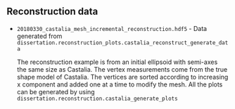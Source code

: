 ## Reconstruction data

* `20180330_castalia_mesh_incremental_reconstruction.hdf5` - Data generated from `dissertation.reconstruction_plots.castalia_reconstruct_generate_data`

    The reconstruction example is from an initial ellipsoid with semi-axes the same size as Castalia.
    The vertex measurements come from the true shape model of Castalia.
    The vertices are sorted according to increasing x component and added one at a time to modify the mesh.
    All the plots can be generated by using `dissertation.reconstruction.castalia_generate_plots`
